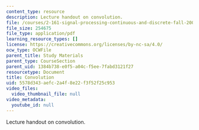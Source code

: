```yaml
---
content_type: resource
description: Lecture handout on convolution.
file: /courses/2-161-signal-processing-continuous-and-discrete-fall-2008/5578d343aefc2a4f8e22f3f52f25c953_convolution.pdf
file_size: 254675
file_type: application/pdf
learning_resource_types: []
license: https://creativecommons.org/licenses/by-nc-sa/4.0/
ocw_type: OCWFile
parent_title: Study Materials
parent_type: CourseSection
parent_uid: 1384b738-e0f5-a04c-f5ee-7fabd3121f27
resourcetype: Document
title: Convolution
uid: 5578d343-aefc-2a4f-8e22-f3f52f25c953
video_files:
  video_thumbnail_file: null
video_metadata:
  youtube_id: null
---
```

Lecture handout on convolution.